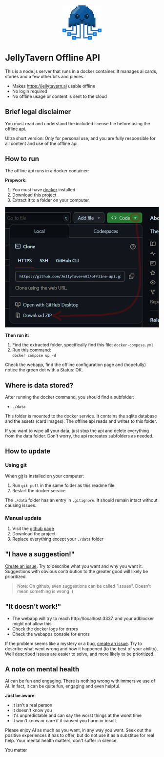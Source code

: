 <p align="center">
  <img src="readme-assets/readme-logo.png?raw=true" alt="JellyTavern logo" />
</p>

# JellyTavern Offline API

This is a node.js server that runs in a docker container. It manages ai cards, stories and a few other bits and pieces.

- Makes https://jellytavern.ai usable offline
- No login required
- No offline usage or content is sent to the cloud

## Brief legal disclaimer

You must read and understand the included license file before using the offline api.

Ultra short version: Only for personal use, and you are fully responsible for all content and use of the offline api.

## How to run

The offline api runs in a docker container:

**Prepwork:**

1. You must have [docker](https://docs.docker.com/engine/install/) installed
1. Download this project
1. Extract it to a folder on your computer

<p align="center">
  <img src="readme-assets/howto-download.PNG?raw=true" alt="Visual download instruction" />
</p>


**Then run it:**

1. Find the extracted folder, specifically find this file: `docker-compose.yml`
1. Run this command:<br>`docker compose up -d`

Check the webapp, find the offline configuration page and (hopefully) notice the green dot with a Status: OK.

## Where is data stored?

After running the docker command, you should find a subfolder:
- `./data`

This folder is mounted to the docker service. It contains the sqlite database and the assets (card images). The offline api reads and writes to this folder.

If you want to wipe all your data, just stop the api and delete everything from the data folder. Don't worry, the api recreates subfolders as needed.

## How to update

### Using git

When [git](https://git-scm.com/downloads) is installed on your computer:

1. Run `git pull` in the same folder as this readme file
2. Restart the docker service

The `./data` folder has an entry in `.gitignore`. It should remain intact without causing issues.

### Manual update

1. Visit the [github page](https://github.com/JellyTavernAI/offline-api)
2. Download the project
3. Replace everything except your `./data` folder

## "I have a suggestion!"

[Create an issue](https://github.com/JellyTavernAI/offline-api). Try to describe what you want and why you want it. Suggestions with obvious contribution to the greater good will likely be prioritized.

> Note: On github, even suggestions can be called "issues". Doesn't mean something is wrong :)


## "It doesn't work!"

- The webapp will try to reach http://localhost:3337, and your adblocker might not allow this
- Check the docker logs for errors
- Check the webapps console for errors

If the problem seems like a mystery or a bug, [create an issue](https://github.com/JellyTavernAI/offline-api). Try to describe what went wrong and how it happened (to the best of your ability). Well described issues are easier to solve, and more likely to be prioritized.

## A note on mental health

AI can be fun and engaging. There is nothing wrong with immersive use of AI. In fact, it can be quite fun, engaging and even helpful.

**Just be aware:**
- It isn't a real person
- It doesn't know you
- It's unpredictable and can say the worst things at the worst time
- It won't know or care if it caused you harm or insult

Please enjoy AI as much as you want, in any way you want. Seek out the positive experiences it has to offer, but do not use it as a substitue for real help. Your mental health matters, don't suffer in silence.

You matter